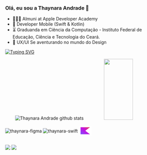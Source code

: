 ### Olá, eu sou a Thaynara Andrade 👋

<!--
**Thaynara-Andrade/Thaynara-Andrade** is a ✨ _special_ ✨ repository because its `README.md` (this file) appears on your GitHub profile.

Here are some ideas to get you started:

--> 

- 👩🏻‍💻 Almuni at Apple Developer Academy
- 📱 Developer Mobile (Swift & Kotlin)
- ⏳ Graduanda em Ciência da Computação - Instituto Federal de Educação, Ciência e Tecnologia do Ceará.
- 🎨 UX/UI Se aventurando no mundo do Design 
  


<div align="justified">
  <a href="https://github.com/Thaynara-Andrade">

[![Typing SVG](https://readme-typing-svg.herokuapp.com/?font=Dancing+Script&color=d588a1&size=35&center=true&vCenter=true&width=1000&lines=Hello,+my+name+is+Thaynara+👩🏻‍💻;Computer+Science+Student+📚;Be+Welcome!+✨+)](https://git.io/typing-svg)


<div align="center">  
  <img width="49%" height="195px" src="https://github-readme-stats.vercel.app/api?username=Thaynara-Andrade&show_icons=true&count_private=true&hide_border=true&title_color=d588a1&icon_color=d588a19&text_color=d588a1&bg_color=803b55" alt="Thaynara Andrade github stats" /> 
  <img width="43%" height="195px" src="https://github-readme-stats.vercel.app/api/top-langs/?username=Thaynara-Andrade&layout=compact&hide_border=true&title_color=d588a1&text_color=d588a1&bg_color=803b55" />
</div>
  
  <div style="display: inline_block"><br>
  <img align="center" alt="thaynara-figma" height="30" width="40" src="https://cdn.jsdelivr.net/gh/devicons/devicon/icons/figma/figma-original.svg">
  <img align="center" alt="thaynara-swift" height="30" width="40" src="https://cdn.jsdelivr.net/gh/devicons/devicon/icons/swift/swift-original.svg">
  <img align="center" alt="thaynara-kotlin" height="30" width="40" src="https://raw.githubusercontent.com/devicons/devicon/master/icons/kotlin/kotlin-original.svg">

##

<div>
  <a href = "mailto:thaynaraandraders@gmail.com"><img src="https://img.shields.io/badge/-Gmail-%23333?style=for-the-badge&logo=gmail&logoColor=white" target="_blank"></a>
  <a href="https://www.linkedin.com/in/thaynara-anddrade/" target="_blank"><img src="https://img.shields.io/badge/-LinkedIn-%230077B5?style=for-the-badge&logo=linkedin&logoColor=white" target="_blank"></a> 
 
</div>
